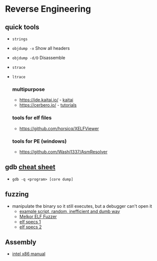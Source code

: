 # Reverse Engineering

## quick tools

- `strings`
- `objdump -x` Show all headers
- `objdump -d/D` Disassemble
- `strace`
- `ltrace`

  ### multipurpose

  - https://ide.kaitai.io/ - [kaitai](http://kaitai.io/)
  - https://cerbero.io/ - [tutorials](https://cerbero.io/resources/)

  ### tools for elf files

  - https://github.com/horsicq/XELFViewer

  ### tools for PE (windows)

  - https://github.com/Washi1337/AsmResolver

## gdb [cheat sheet](./gdb.md)

- `gdb -q <program> [core dump]`

## fuzzing

- manipulate the binary so it still executes, but a debugger can't open it
  - [example script, random, inefficient and dumb way](/other/python/scripts/reverse-engineering/elf-fuzzer.py)
  - [Melkor ELF Fuzzer](https://github.com/IOActive/Melkor_ELF_Fuzzer)
  - [elf specs 1](https://refspecs.linuxfoundation.org/elf/elf.pdf)
  - [elf specs 2](https://www.cs.cmu.edu/afs/cs/academic/class/15213-f00/docs/elf.pdf)

## Assembly

- [intel x86 manual](https://ost2images.s3.amazonaws.com/Arch2001/CourseMaterials/325462-sdm-vol-1-2abcd-3abcd.pdf)
